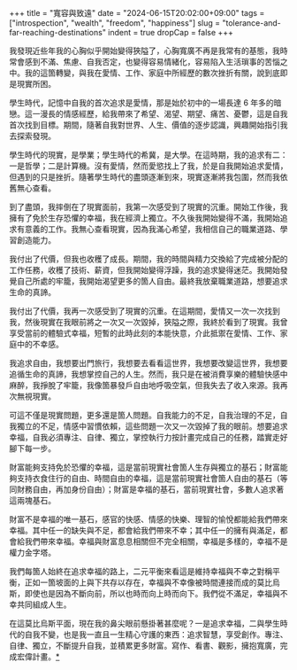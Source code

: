 +++
title = "寬容與致遠"
date = "2024-06-15T20:02:00+09:00"
tags = ["introspection", "wealth", "freedom", "happiness"]
slug = "tolerance-and-far-reaching-destinations"
indent = true
dropCap = false
+++

我發現近些年我的心胸似乎開始變得狹隘了，心胸寬廣不再是我常有的基態，我時常會感到不滿、焦慮、自我否定，也變得容易情緒化，容易陷入生活瑣事的苦惱之中。我的這箇轉變，與我在愛情、工作、家庭中所經歷的數次挫折有關，說到底即是現實所困。

學生時代，記憶中自我的首次追求是愛情，那是始於初中的一場長達 6 年多的暗戀。這一漫長的情感經歷，給我帶來了希望、渴望、期望、痛苦、憂鬱，這是自我首次找到目標。期間，隨著自我對世界、人生、價值的逐步認識，興趣開始指引我去探索發現。

學生時代的現實，是學業；學生時代的希冀，是大學。在這時期，我的追求有二：一是哲學；二是計算機。沒有愛情，然而愛慾找上了我，於是自我開始追求愛情，但遇到的只是挫折。隨著學生時代的盡頭逐漸到來，現實逐漸將我包圍，然而我依舊無心查看。

到了盡頭，我摔倒在了現實面前，我第一次感受到了現實的沉重。開始工作後，我擁有了免於生存恐懼的幸福，我在經濟上獨立。不久後我開始變得不滿，我開始追求有意義的工作。我無心查看現實，因為我滿心希望，我相信自己的職業道路、學習創造能力。

我付出了代價，但我也收穫了成長。期間，我的時間與精力交換給了完成被分配的工作任務，收穫了技術、薪資，但我開始變得浮躁，我的追求變得迷茫。我開始發覺自己所處的牢籠，我開始渴望更多的箇人自由。最終我放棄職業道路，想要追求生命的真諦。

我付出了代價，我再一次感受到了現實的沉重。在這期間，愛情又一次一次找到我，然後現實在我眼前將之一次又一次毀掉，狹隘之際，我終於看到了現實。我曾享受當前的體驗式幸福，短暫的此時此刻的本能快意，介此抵禦在愛情、工作、家庭中的不幸感。

我追求自由，我想要出門旅行，我想要去看看這世界，我想要改變這世界，我想要追循生命的真諦，我想掌控自己的人生。然而，我只是在被消費享樂的體驗快感中麻醉，我掙脫了牢籠，我像箇暴發戶自由地呼吸空氣，但我失去了收入來源。我再次無視現實。

可這不僅是現實問題，更多還是箇人問題。自我能力的不足，自我治理的不足，自我獨立的不足，情感中習慣依賴，這些問題一次又一次毀掉了我的眼前。想要追求幸福，自我必須專注、自律、獨立，掌控執行力按計畫完成自己的任務，踏實走好腳下每一步。

財富能夠支持免於恐懼的幸福，這是當前現實社會箇人生存與獨立的基石；財富能夠支持衣食住行的自由、時間自由的幸福，這是當前現實社會箇人自由的基石（等同財務自由，再加身份自由）；財富是幸福的基石，當前現實社會，多數人追求著這兩塊基石。

財富不是幸福的唯一基石，感官的快感、情感的快樂、理智的愉悅都能給我們帶來幸福。其中任一的缺失與不足，都會給我們帶來不幸；其中任一的擁有與滿足，都會給我們帶來幸福。幸福與財富息息相關但不完全相關，幸福是多樣的，幸福不是權力金字塔。

我們每箇人始終在追求幸福的路上，二元平衡來看這是維持幸福與不幸之對稱平衡，正如一箇坡面的上與下共存以存在，幸福與不幸像被時間連接而成的莫比烏斯，即使也是因為不斷向前，所以也時而向上時而向下。我們從不滿足，幸福與不幸共同組成人生。

在這莫比烏斯平面，現在我的鼻尖眼前懸掛著甚麼呢？一是追求幸福，二與學生時代的自我不變，也是我一直且一生精心守護的東西：追求智慧，享受創作。專注、自律、獨立，不斷提升自我，並積累更多財富。寫作、看書、觀影，擁抱寬廣，完成宏偉計畫。[*](https://reuixiy.notion.site/fb54abb13b164bd9a3f46bcf19c8103e)